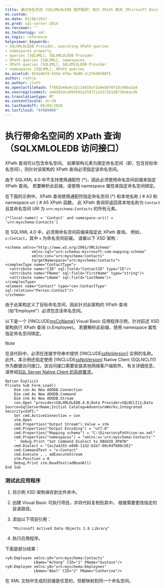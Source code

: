 ```yaml
---
title: 通过命名空间 (SQLXMLOLEDB 提供程序) 执行 XPath 查询 |Microsoft Docs
ms.custom: ''
ms.date: 03/06/2017
ms.prod: sql-server-2014
ms.reviewer: ''
ms.technology: xml
ms.topic: reference
helpviewer_keywords:
- SQLXMLOLEDB Provider, executing XPath queries
- namespaces property
- queries [SQLXML], SQLXMLOLEDB Provider
- XPath queries [SQLXML], namespaces
- XPath queries [SQLXML], SQLXMLOLEDB Provider
- namespaces [SQLXML], XPath queries
ms.assetid: 024a4b7d-435d-47ba-9e80-2c2f640108f5
author: rothja
ms.author: jroth
ms.openlocfilehash: ff692b49a4c32c14655af3a9eb07071dc60ba2a9
ms.sourcegitcommit: ad4d92dce894592a259721a1571b1d8736abacdb
ms.translationtype: MT
ms.contentlocale: zh-CN
ms.lasthandoff: 08/04/2020
ms.locfileid: "87689809"
---
```

# <a name="executing-xpath-queries-with-namespaces-sqlxmloledb-provider"></a>执行带命名空间的 XPath 查询（SQLXMLOLEDB 访问接口）
  XPath 查询可以包含命名空间。 如果架构元素为限定命名空间（即，包含目标命名空间），则针对该架构的 XPath 查询必须指定该命名空间。  
  
 由于 SQLXML 4.0 中不支持使用通配符 (*)，因此必须使用命名空间前缀来指定 XPath 查询。 若要解析此前缀，请使用 namespace 属性来指定命名空间绑定。  
  
 在下面的示例中，XPath 查询使用通配符指定命名空间 (\*) 和本地名称 ( # A3 和 namespace uri ( # A5 XPath 函数。 此 XPath 查询将返回其本地名称为 `Contact` 且其命名空间 URI 为 `urn:myschema:Contacts` 的所有元素。  
  
```  
/*[local-name() = 'Contact' and namespace-uri() = 'urn:myschema:Contacts']  
```  
  
 在 SQLXML 4.0 中，必须用命名空间前缀来指定此 XPath 查询。 例如，`x:Contact`，其中 `x` 为命名空间前缀。 请看以下 XSD 架构：  
  
```  
<schema xmlns="http://www.w3.org/2001/XMLSchema"  
            xmlns:sql="urn:schemas-microsoft-com:mapping-schema"  
            xmlns:con="urn:myschema:Contacts"  
            targetNamespace="urn:myschema:Contacts">  
<complexType name="ContactType">  
  <attribute name="CID" sql:field="ContactID" type="ID"/>  
  <attribute name="FName" sql:field="FirstName" type="string"/>  
  <attribute name="LName" sql:field="LastName"/>   
</complexType>  
<element name="Contact" type="con:ContactType" sql:relation="Person.Contact"/>  
</schema>  
```  
  
 由于此架构定义了目标命名空间，因此针对此架构的 XPath 查询（如“Employee”）必须包含该命名空间。  
  
 以下是一个 [!INCLUDE[msCoName](../../../includes/msconame-md.md)] Visual Basic 应用程序示例，针对前述 XSD 架构执行 XPath 查询 (x:Employee)。 若要解析此前缀，使用 namespace 属性指定命名空间绑定。  
  
> [!NOTE]  
>  在该代码中，必须在连接字符串中提供 [!INCLUDE[ssNoVersion](../../../includes/ssnoversion-md.md)] 实例的名称。 此外，本示例还指定使用 [!INCLUDE[ssNoVersion](../../../includes/ssnoversion-md.md)] Native Client (SQLNCLI11) 作为数据访问接口，该访问接口需要安装其他网络客户端软件。 有关详细信息，请参阅[SQL Server Native Client 的系统要求](../../native-client/system-requirements-for-sql-server-native-client.md)。  
  
```  
Option Explicit  
Private Sub Form_Load()  
    Dim con As New ADODB.Connection  
    Dim cmd As New ADODB.Command  
    Dim stm As New ADODB.Stream  
    con.Open "provider=SQLXMLOLEDB.4.0;Data Provider=SQLNCLI11;Data Source=SqlServerName;Initial Catalog=AdventureWorks;Integrated Security=SSPI;"  
    Set cmd.ActiveConnection = con  
    stm.Open  
    cmd.Properties("Output Stream").Value = stm  
    cmd.Properties("Output Encoding") = "utf-8"  
    cmd.Properties("Mapping schema") = "C:\DirectoryPath\con-ex.xml"  
    cmd.Properties("namespaces") = "xmlns:x='urn:myschema:Contacts'"  
    '  Debug.Print "Set Command Dialect to DBGUID_XPATH"  
    cmd.Dialect = "{ec2a4293-e898-11d2-b1b7-00c04f680c56}"  
    cmd.CommandText = "x:Contact"  
    cmd.Execute , , adExecuteStream   
    stm.Position = 0  
    Debug.Print stm.ReadText(adReadAll)  
End Sub  
```  
  
### <a name="to-test-this-application"></a>测试此应用程序  
  
1.  将示例 XSD 架构保存到文件夹中。  
  
2.  创建 Visual Basic 可执行项目，并将代码复制到其中。 根据需要更改指定的目录路径。  
  
3.  添加以下项目引用：  
  
    ```  
    "Microsoft ActiveX Data Objects 2.8 Library"  
    ```  
  
4.  执行应用程序。  
  
 下面是部分结果：  
  
```  
<y0:Employee xmlns:y0="urn:myschema:Contacts"   
             LName="Achong" CID="1" FName="Gustavo"/>  
<y0:Employee xmlns:y0="urn:myschema:Employees"   
             LName="Abel" CID="2" FName="Catherine"/>  
```  
  
 在 XML 文档中生成的前缀是任意的，但都映射到同一个命名空间。  
  
  
